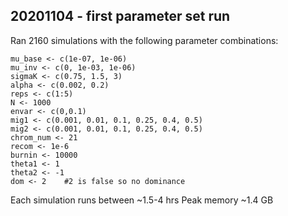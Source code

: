 ## 20201104 - first parameter set run	

Ran 2160 simulations with the following parameter combinations:

	mu_base <- c(1e-07, 1e-06)
 	mu_inv <- c(0, 1e-03, 1e-06)
 	sigmaK <- c(0.75, 1.5, 3) 
 	alpha <- c(0.002, 0.2)
  	reps <- c(1:5)
  	N <- 1000 
  	envar <- c(0,0.1) 
  	mig1 <- c(0.001, 0.01, 0.1, 0.25, 0.4, 0.5)
  	mig2 <- c(0.001, 0.01, 0.1, 0.25, 0.4, 0.5)
  	chrom_num <- 21
  	recom <- 1e-6
  	burnin <- 10000
  	theta1 <- 1
  	theta2 <- -1
  	dom <- 2 	#2 is false so no dominance 

Each simulation runs between ~1.5-4 hrs 
Peak memory ~1.4 GB
